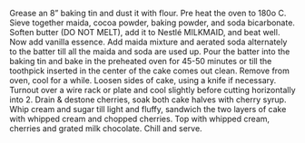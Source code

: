 Grease an 8” baking tin and dust it with flour. Pre heat the oven to 180o C. Sieve together maida, cocoa powder, baking powder, and soda bicarbonate.
Soften butter (DO NOT MELT), add it to Nestlé MILKMAID, and beat well. Now add vanilla essence. Add maida mixture and aerated soda alternately to the batter till all the maida and soda are used up.
Pour the batter into the baking tin and bake in the preheated oven for 45-50 minutes or till the toothpick inserted in the center of the cake comes out clean. Remove from oven, cool for a while. Loosen sides of cake, using a knife if necessary. Turnout over a wire rack or plate and cool slightly before cutting horizontally into 2.
Drain & destone cherries, soak both cake halves with cherry syrup. Whip cream and sugar till light and fluffy, sandwich the two layers of cake with whipped cream and chopped cherries. Top with whipped cream, cherries and grated milk chocolate. Chill and serve.